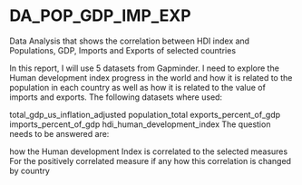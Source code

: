 # DA_POP_GDP_IMP_EXP
Data Analysis that shows the correlation between HDI index and Populations, GDP, Imports and Exports of selected countries

In this report, I will use 5 datasets from Gapminder. I need to explore the Human development index progress in the world and how it is related to the population in each country as well as how it is related to the value of imports and exports. The following datasets where used:

total_gdp_us_inflation_adjusted
population_total
exports_percent_of_gdp
imports_percent_of_gdp
hdi_human_development_index
The question needs to be answered are:

how the Human development Index is correlated to the selected measures
For the positively correlated measure if any how this correlation is changed by country
